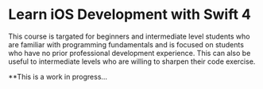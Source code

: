 # Learn iOS Development with Swift 4

This course is targated for beginners and intermediate level students who are familiar with programming fundamentals and is focused on students who have no prior professional development experience. This can also be useful to intermediate levels who are willing to sharpen their code exercise.

**This is a work in progress...
